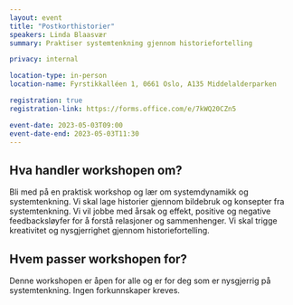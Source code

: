 ```yaml
---
layout: event
title: "Postkorthistorier" 
speakers: Linda Blaasvær
summary: Praktiser systemtenkning gjennom historiefortelling

privacy: internal

location-type: in-person
location-name: Fyrstikkalléen 1, 0661 Oslo, A135 Middelalderparken

registration: true
registration-link: https://forms.office.com/e/7kWQ20CZn5

event-date: 2023-05-03T09:00
event-date-end: 2023-05-03T11:30
---
```

## Hva handler workshopen om?
Bli med på en praktisk workshop og lær om systemdynamikk og systemtenkning.
Vi skal lage historier gjennom bildebruk og konsepter fra systemtenkning. Vi vil jobbe med årsak og effekt, positive og negative feedbacksløyfer for å forstå relasjoner og sammenhenger. Vi skal trigge kreativitet og nysgjerrighet gjennom historiefortelling.

## Hvem passer workshopen for?
Denne workshopen er åpen for alle og er for deg som er nysgjerrig på systemtenkning. Ingen forkunnskaper kreves.
